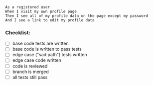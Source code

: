 ```
As a registered user
When I visit my own profile page
Then I see all of my profile data on the page except my password
And I see a link to edit my profile data
```

### Checklist:

- [ ] base code tests are written
- [ ] base code is written to pass tests
- [ ] edge case ("sad path") tests written
- [ ] edge case code written
- [ ] code is reviewed
- [ ] branch is merged
- [ ] all tests still pass
